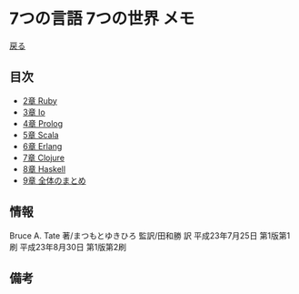 # 7つの言語 7つの世界 メモ
[戻る](../../../tree/master)

## 目次
+ [2章 Ruby](c2.md)
+ [3章 Io](c3.md)
+ [4章 Prolog](c4.md)
+ [5章 Scala](c5.md)
+ [6章 Erlang](c6.md)
+ [7章 Clojure](c7.md)
+ [8章 Haskell](c8.md)
+ [9章 全体のまとめ](c9.md)

## 情報
Bruce A. Tate 著/まつもとゆきひろ 監訳/田和勝 訳
平成23年7月25日 第1版第1刷
平成23年8月30日 第1版第2刷

## 備考
